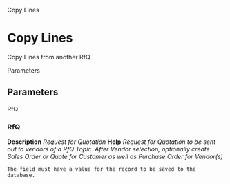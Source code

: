 
Copy Lines
# Copy Lines


Copy Lines from another RfQ

Parameters
## Parameters


RfQ
### RfQ

**Description**
 *Request for Quotation*
**Help**
 *Request for Quotation to be sent out to vendors of a RfQ Topic. After Vendor selection, optionally create Sales Order or Quote for Customer as well as Purchase Order  for Vendor(s)*

```
The field must have a value for the record to be saved to the database.
```
